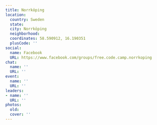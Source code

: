 ```yaml
---
title: Norrköping
location:
  country: Sweden
  state: 
  city: Norrköping
  neighborhood: 
  coordinates: 58.590912, 16.190351
  plusCode: ''
social:
  name: Facebook
  URL: https://www.facebook.com/groups/free.code.camp.norrkoping
chat:
  name: ''
  URL: ''
event:
  name: ''
  URL: ''
leaders:
- name: ''
  URL: ''
photos:
  old: 
  cover: ''
---
```

